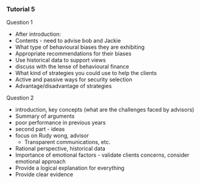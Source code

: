### Tutorial 5

Question 1
- After introduction:
- Contents - need to advise bob and Jackie
- What type of behavioural biases they are exhibiting
- Appropriate recommendations for their biases
- Use historical data to support views
- discuss with the lense of behavioural finance
- What kind of strategies you could use to help the clients
- Active and passive ways for security selection
- Advantage/disadvantage of strategies

Question 2
- introduction, key concepts (what are the challenges faced by advisors)
- Summary of arguments
- poor performance in previous years
- second part - ideas
-   focus on Rudy wong, advisor
    - Transparent communications, etc.
- Rational perspective, historical data
- Importance of emotional factors - validate clients concerns, consider emotional approach
- Provide a logical explanation for everything
- Provide clear evidence
